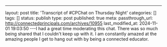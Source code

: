 ---
layout: post
title: 'Transcript of #CPChat on Thursday Night'
categories: []
tags: []
status: publish
type: post
published: true
meta:
  passthrough_url: http://connectedprincipals.com/archives/10955
last_modified_at: 2024-11-01 19:03:50
---I had a great time moderating this chat. There was so much being shared that I couldn't keep up with it. I am constantly amazed at the amazing people I get to hang out with by being a connected educator.
